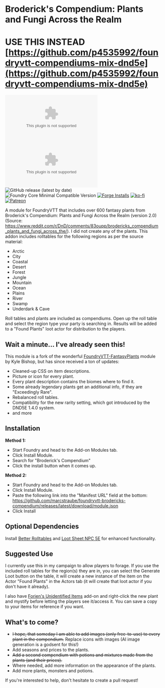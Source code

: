 # Broderick's Compendium: Plants and Fungi Across the Realm

# USE THIS INSTEAD [https://github.com/p4535992/foundryvtt-compendiums-mix-dnd5e](https://github.com/p4535992/foundryvtt-compendiums-mix-dnd5e)

![All Releases Download Count](https://img.shields.io/github/downloads/marcstraube/foundryvtt-brodericks-compendium/module.zip?color=2b82fc&label=%20Downloads%20%28all%29&style=for-the-badge)
![Latest Release Download Count](https://img.shields.io/github/downloads/marcstraube/foundryvtt-brodericks-compendium/latest/module.zip?label=Downloads%20%28latest%20release%29&style=for-the-badge)
![GitHub release (latest by date)](https://img.shields.io/github/v/release/marcstraube/foundryvtt-brodericks-compendium?label=Latest%20Release&prefix=v&query=$.version&colorB=red&style=for-the-badge)
![Foundry Core Minimal Compatible Version](https://img.shields.io/badge/dynamic/json.svg?url=https%3A%2F%2Fraw.githubusercontent.com%2Fmarcstraube%2Ffoundryvtt-brodericks-compendium%2Fmaster%2Fmodule.json&label=Foundry%20Version&query=$.compatibility.minimum&colorB=orange&style=for-the-badge)
[![Forge Installs](https://img.shields.io/badge/dynamic/json?label=Forge%20Installs&query=package.installs&suffix=%25&url=https%3A%2F%2Fforge-vtt.com%2Fapi%2Fbazaar%2Fpackage%2Fbrodericks-compendium&colorB=006400&style=for-the-badge)](https://forge-vtt.com/bazaar#package=brodericks-compendium)
[![ko-fi](https://img.shields.io/badge/Ko--fi-F16061?style=for-the-badge&logo=ko-fi&logoColor=white)](https://ko-fi.com/J3J1FVK91)
[![Patreon](https://img.shields.io/badge/Patreon-F96854?style=for-the-badge&logo=patreon&logoColor=white)](https://www.patreon.com/NerdyByNatureDev)

A module for FoundryVTT that includes over 600 fantasy plants from Broderick's Compendium: Plants and Fungi Across the
Realm (version 2.0)
(Source: <https://www.reddit.com/r/DnD/comments/83oupp/brodericks_compendium_plants_and_fungi_across_the/>).
I did not create any of the plants. This addon includes rolltables for the following regions as per the source material:

* Arctic
* City
* Coastal
* Desert
* Forest
* Jungle
* Mountain
* Ocean
* Plains
* River
* Swamp
* Underdark & Cave

Roll tables and plants are included as compendiums. Open up the roll table and select the region type your party is
searching in. Results will be added to a "Found Plants" loot actor for distribution to the players.

## Wait a minute... I've already seen this!

This module is a fork of the
wonderful [FoundryVTT-FantasyPlants](https://github.com/KyleBishop/FoundryVTT-FantasyPlants) module by Kyle Bishop, but
has since received a ton of updates:

* Cleaned-up CSS on item descriptions.
* Picture or icon for every plant.
* Every plant description contains the biomes where to find it.
* Some already legendary plants get an additional info, if they are "Exceedingly Rare".
* Rebalanced roll tables.
* Compatibility for the new rarity setting, which got introduced by the DND5E 1.4.0 system.
* and more

## Installation

**Method 1:**

* Start Foundry and head to the Add-on Modules tab.
* Click Install Module.
* Search for "Broderick's Compendium"
* Click the install button when it comes up.

**Method 2:**

* Start Foundry and head to the Add-on Modules tab.
* Click Install Module.
* Paste the following link into the "Manifest URL" field at the
  bottom: <https://github.com/marcstraube/foundryvtt-brodericks-compendium/releases/latest/download/module.json>
* Click Install

## Optional Dependencies

Install [Better Rolltables](https://github.com/ultrakorne/better-rolltables)
and [Loot Sheet NPC 5E](https://github.com/jopeek/fvtt-loot-sheet-npc-5e) for enhanced functionality.

## Suggested Use

I currently use this in my campaign to allow players to forage. If you use the included roll tables for the region(s)
they are in, you can select the Generate Loot button on the table, it will create a new instance of the item on the
Actor "Found Plants" in the Actors tab (it will create that loot actor if you don't have it already).

I also
have [Forien's Unidentified Items](https://github.com/League-of-Foundry-Developers/foundryvtt-forien-unidentified-items/)
add-on and right-click the new plant and mystify before letting the players see it/access it. You can save a copy to
your items for reference if you want.

## What's to come?

* <del>I hope, that someday I am able to add images (only free-to-use) to every plant in the compendium.</del> Replace
  icons with images (AI image generation is a godsent for this!)
* Add seasons and prices to the plants.
* <del>Add a second compendium with potions and mixtures made from the plants (and their prices).</del>
* Where needed, add more information on the appearance of the plants.
* Add more plants, monsters and potions.

If you're interested to help, don't hesitate to create a pull request!
